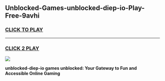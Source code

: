 
## Unblocked-Games-unblocked-diep-io-Play-Free-9avhi
<h3>
<a href="https://premium76.site?title=unblocked-diep-io&ref=18A">CLICK TO PLAY</a></h3>
<hr>

<h3>
<a href="https://premium76.site?title=unblocked-diep-io&ref=18A">CLICK 2 PLAY</a>
  
</h3>

<a href="https://premium76.site?title=unblocked-diep-io&ref=18A"><img src="https://clearcache.store/games.png"></a>


**unblocked-diep-io games unblocked: Your Gateway to Fun and Accessible Online Gaming**
